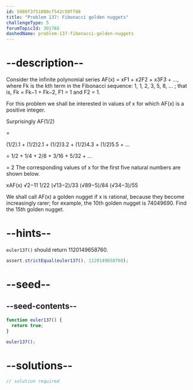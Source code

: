 ```yaml
---
id: 5900f3f51000cf542c50ff08
title: "Problem 137: Fibonacci golden nuggets"
challengeType: 5
forumTopicId: 301765
dashedName: problem-137-fibonacci-golden-nuggets
---
```


# --description--

Consider the infinite polynomial series AF(x) = xF1 + x2F2 + x3F3 + ..., where Fk is the kth term in the Fibonacci sequence: 1, 1, 2, 3, 5, 8, ... ; that is, Fk = Fk−1 + Fk−2, F1 = 1 and F2 = 1.

For this problem we shall be interested in values of x for which AF(x) is a positive integer.

Surprisingly AF(1/2)

=

(1/2).1 + (1/2)2.1 + (1/2)3.2 + (1/2)4.3 + (1/2)5.5 + ...

= 1/2 + 1/4 + 2/8 + 3/16 + 5/32 + ...

= 2 The corresponding values of x for the first five natural numbers are shown below.

xAF(x) √2−11 1/22 (√13−2)/33 (√89−5)/84 (√34−3)/55

We shall call AF(x) a golden nugget if x is rational, because they become increasingly rarer; for example, the 10th golden nugget is 74049690. Find the 15th golden nugget.

# --hints--

`euler137()` should return 1120149658760.

```js
assert.strictEqual(euler137(), 1120149658760);
```

# --seed--

## --seed-contents--

```js
function euler137() {
  return true;
}

euler137();
```

# --solutions--

```js
// solution required
```
